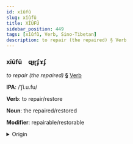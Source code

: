 ```yaml
---
id: xîûfû
slug: xîûfû
title: XÎÛFÛ
sidebar_position: 449
tags: [xîûfû, Verb, Sino-Tibetan]
description: to repair (the repaired) § Verb
---
```


### xîûfû&emsp;<span kind="abugida">ɋɟɽʄɤʄ</span>

*to repair (the repaired)* **§** [Verb](../../tags/Verb)

**IPA**: /ˈʃi.u.fu/

**Verb**: to repair/restore

**Noun**: the repaired/restored

**Modifier**: repairable/restorable

<details>
    <summary>Origin</summary>
    Mandarin 修復 xiūfù /ɕjou̯.fu/<br/>
    <em>Sino-Tibetan Language Family</em>
</details>